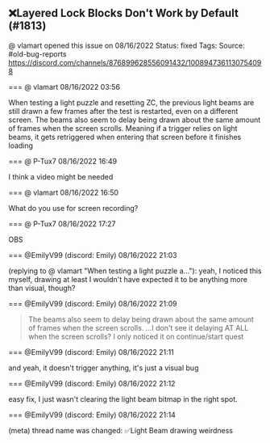 ## ❌Layered Lock Blocks Don't Work by Default (#1813)
@ vlamart opened this issue on 08/16/2022
Status: fixed
Tags: 
Source: #old-bug-reports https://discord.com/channels/876899628556091432/1008947361130754098


=== @ vlamart 08/16/2022 03:56

When testing a light puzzle and resetting ZC, the previous light beams are still drawn a few frames after the test is restarted, even on a different screen. The beams also seem to delay being drawn about the same amount of frames when the screen scrolls. Meaning if a trigger relies on light beams, it gets retriggered when entering that screen before it finishes loading

=== @ P-Tux7 08/16/2022 16:49

I think a video might be needed

=== @ vlamart 08/16/2022 16:50

What do you use for screen recording?

=== @ P-Tux7 08/16/2022 17:27

OBS

=== @EmilyV99 (discord: Emily) 08/16/2022 21:03

(replying to @ vlamart "When testing a light puzzle a…"): yeah, I noticed this myself, drawing at least
I wouldn't have expected it to be anything more than visual, though?

=== @EmilyV99 (discord: Emily) 08/16/2022 21:09

> The beams also seem to delay being drawn about the same amount of frames when the screen scrolls.
...I don't see it delaying AT ALL when the screen scrolls?
I only noticed it on continue/start quest

=== @EmilyV99 (discord: Emily) 08/16/2022 21:11

and yeah, it doesn't trigger anything, it's just a visual bug

=== @EmilyV99 (discord: Emily) 08/16/2022 21:12

easy fix, I just wasn't clearing the light beam bitmap in the right spot.

=== @EmilyV99 (discord: Emily) 08/16/2022 21:14

(meta) thread name was changed: ✅Light Beam drawing weirdness
